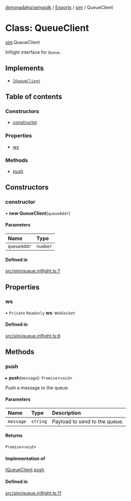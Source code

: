 [@monadahq/wingsdk](../README.md) / [Exports](../modules.md) / [sim](../modules/sim.md) / QueueClient

# Class: QueueClient

[sim](../modules/sim.md).QueueClient

Inflight interface for `Queue`.

## Implements

- [`IQueueClient`](../interfaces/cloud.IQueueClient.md)

## Table of contents

### Constructors

- [constructor](sim.QueueClient.md#constructor)

### Properties

- [ws](sim.QueueClient.md#ws)

### Methods

- [push](sim.QueueClient.md#push)

## Constructors

### constructor

• **new QueueClient**(`queueAddr`)

#### Parameters

| Name | Type |
| :------ | :------ |
| `queueAddr` | `number` |

#### Defined in

[src/sim/queue.inflight.ts:7](https://github.com/monadahq/winglang/blob/438eedb/libs/wingsdk/src/sim/queue.inflight.ts#L7)

## Properties

### ws

• `Private` `Readonly` **ws**: `WebSocket`

#### Defined in

[src/sim/queue.inflight.ts:6](https://github.com/monadahq/winglang/blob/438eedb/libs/wingsdk/src/sim/queue.inflight.ts#L6)

## Methods

### push

▸ **push**(`message`): `Promise`<`void`\>

Push a message to the queue.

#### Parameters

| Name | Type | Description |
| :------ | :------ | :------ |
| `message` | `string` | Payload to send to the queue. |

#### Returns

`Promise`<`void`\>

#### Implementation of

[IQueueClient](../interfaces/cloud.IQueueClient.md).[push](../interfaces/cloud.IQueueClient.md#push)

#### Defined in

[src/sim/queue.inflight.ts:11](https://github.com/monadahq/winglang/blob/438eedb/libs/wingsdk/src/sim/queue.inflight.ts#L11)

